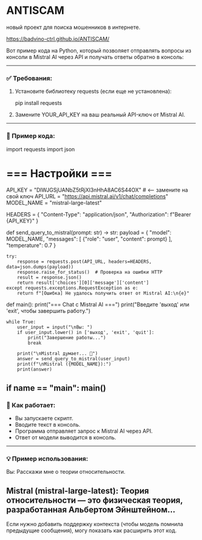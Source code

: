 # ANTISCAM
новый проект для поиска мошенников в интернете. 


https://badvino-ctrl.github.io/ANTISCAM/



Вот пример кода на Python, который позволяет отправлять вопросы из консоли в Mistral AI через API и получать ответы обратно в консоль:

---

### ✅ Требования:
1. Установите библиотеку requests (если еще не установлена):
  
   pip install requests
   
2. Замените YOUR_API_KEY на ваш реальный API-ключ от Mistral AI.

---

### 🧠 Пример кода:

import requests
import json

# === Настройки ===
API_KEY = "DlWJGSjUANbZ5tRjXI3nHhA8AC6S44OX"  # <-- замените на свой ключ
API_URL = "https://api.mistral.ai/v1/chat/completions"
MODEL_NAME = "mistral-large-latest"

HEADERS = {
    "Content-Type": "application/json",
    "Authorization": f"Bearer {API_KEY}"
}

def send_query_to_mistral(prompt: str) -> str:
    payload = {
        "model": MODEL_NAME,
        "messages": [
            {"role": "user", "content": prompt}
        ],
        "temperature": 0.7
    }

    try:
        response = requests.post(API_URL, headers=HEADERS, data=json.dumps(payload))
        response.raise_for_status()  # Проверка на ошибки HTTP
        result = response.json()
        return result['choices'][0]['message']['content']
    except requests.exceptions.RequestException as e:
        return f"[Ошибка] Не удалось получить ответ от Mistral AI:\n{e}"

def main():
    print("=== Chat с Mistral AI ===")
    print("Введите 'выход' или 'exit', чтобы завершить работу.")
    
    while True:
        user_input = input("\nВы: ")
        if user_input.lower() in ['выход', 'exit', 'quit']:
            print("Завершение работы...")
            break
        
        print("\nMistral думает... 🤔")
        answer = send_query_to_mistral(user_input)
        print(f"\nMistral ({MODEL_NAME}):")
        print(answer)

if __name__ == "__main__":
    main()
---

### 📌 Как работает:
- Вы запускаете скрипт.
- Вводите текст в консоль.
- Программа отправляет запрос к Mistral AI через API.
- Ответ от модели выводится в консоль.

---

### 💡 Пример использования:
Вы: Расскажи мне о теории относительности.

Mistral (mistral-large-latest):
Теория относительности — это физическая теория, разработанная Альбертом Эйнштейном...
---

Если нужно добавить поддержку контекста (чтобы модель помнила предыдущие сообщения), могу показать как расширить этот код.





